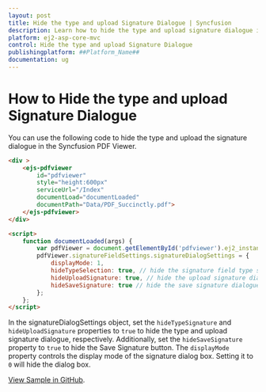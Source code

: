 ```yaml
---
layout: post
title: Hide the type and upload Signature Dialogue | Syncfusion
description: Learn how to hide the type and upload signature dialogue in Syncfusion ##Platform_Name## Pdfviewer component of Syncfusion Essential JS 2 and more.
platform: ej2-asp-core-mvc
control: Hide the type and upload Signature Dialogue
publishingplatform: ##Platform_Name##
documentation: ug
---
```


# How to Hide the type and upload Signature Dialogue

You can use the following code to hide the type and upload the signature dialogue in the Syncfusion PDF Viewer.

```html
<div >
    <ejs-pdfviewer 
        id="pdfviewer" 
        style="height:600px" 
        serviceUrl="/Index" 
        documentLoad="documentLoaded" 
        documentPath="Data/PDF_Succinctly.pdf">
    </ejs-pdfviewer>
</div>

<script>
    function documentLoaded(args) {
        var pdfViewer = document.getElementById('pdfviewer').ej2_instances[0];
        pdfViewer.signatureFieldSettings.signatureDialogSettings = {
            displayMode: 1,
            hideTypeSelection: true, // hide the signature field type selection dialogue
            hideUploadSignature: true, // hide the upload signature dialogue
            hideSaveSignature: true // hide the save signature dialogue
        };
    };
</script>

```
In the signatureDialogSettings object, set the `hideTypeSignature` and `hideUploadSignature` properties to `true` to hide the type and upload signature dialogue, respectively. Additionally, set the `hideSaveSignature` property to `true` to hide the Save Signature button. The `displayMode` property controls the display mode of the signature dialog box. Setting it to `0` will hide the dialog box.

[View Sample in GitHub]().